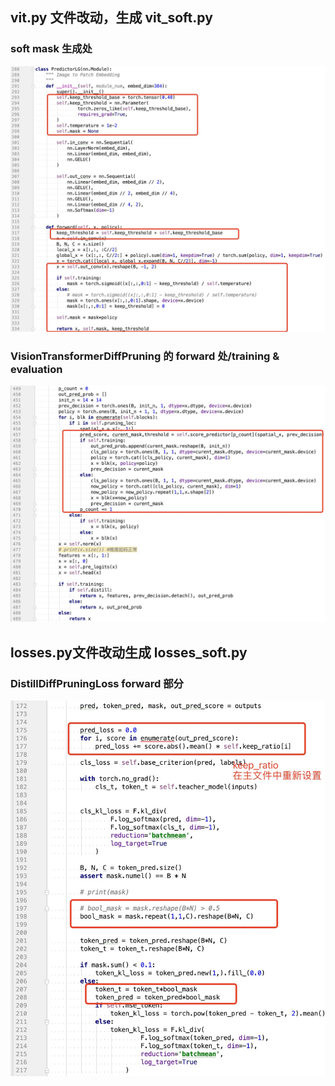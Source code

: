 ## vit.py 文件改动，生成 vit_soft.py

### soft mask 生成处
![avatar](fig/1.png)

### VisionTransformerDiffPruning 的 forward 处/training & evaluation
![avatar](fig/2.png)

## losses.py文件改动生成 losses_soft.py

### DistillDiffPruningLoss forward 部分
![avatar](fig/3.png)
